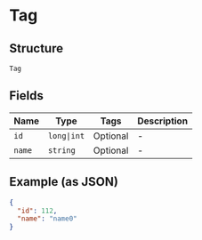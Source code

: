
# Tag

## Structure

`Tag`

## Fields

| Name | Type | Tags | Description |
|  --- | --- | --- | --- |
| `id` | `long\|int` | Optional | - |
| `name` | `string` | Optional | - |

## Example (as JSON)

```json
{
  "id": 112,
  "name": "name0"
}
```

